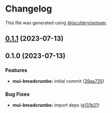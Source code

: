 # Changelog

This file was generated using [@jscutlery/semver](https://github.com/jscutlery/semver).

## [0.1.1](https://github.com/Availity/element/compare/@availity/mui-breadcrumbs@0.1.0...@availity/mui-breadcrumbs@0.1.1) (2023-07-13)

## 0.1.0 (2023-07-13)


### Features

* **mui-breadcrumbs:** initial commit ([39aa735](https://github.com/Availity/element/commit/39aa735c3e9c4b2d8492703924cef25b5337882b))


### Bug Fixes

* **mui-breadcrumbs:** import deps ([e131b21](https://github.com/Availity/element/commit/e131b2193a4b3cc7d51a093e71cef932c17cda6e))
